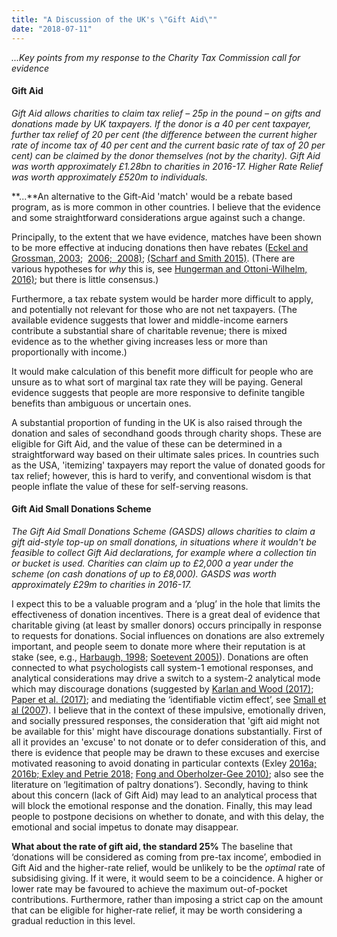 ```yaml
---
title: "A Discussion of the UK's \"Gift Aid\""
date: "2018-07-11"
---
```


_...Key points from my response to the Charity Tax Commission call for evidence_

#### Gift Aid

_Gift Aid allows charities to claim tax relief – 25p in the pound – on gifts and donations made by UK taxpayers. If the donor is a 40 per cent taxpayer, further tax relief of 20 per cent (the difference between the current higher rate of income tax of 40 per cent and the current basic rate of tax of 20 per cent) can be claimed by the donor themselves (not by the charity). Gift Aid was worth approximately £1.28bn to charities in 2016-17. Higher Rate Relief was worth approximately £520m to individuals._

**...**An alternative to the Gift-Aid 'match' would be a rebate based program, as is more common in other countries. I believe that the evidence and some straightforward considerations argue against such a change.

Principally, to the extent that we have evidence, matches have been shown to be more effective at inducing donations then have rebates ([Eckel and Grossman, 2003](http://f1000.com/work/citation?ids=2942537&pre=&suf=&sa=0);  [2006;  2008)](http://f1000.com/work/citation?ids=2943031,5488304&pre=&pre=&suf=&suf=&sa=0,0); [(Scharf and Smith 2015)](http://f1000.com/work/citation?ids=5505822&pre=&suf=&sa=0). (There are various hypotheses for _why_ this is, see [Hungerman and Ottoni-Wilhelm, 2016)](http://f1000.com/work/citation?ids=5506563&pre=&suf=&sa=0); but there is little consensus.)

Furthermore, a tax rebate system would be harder more difficult to apply, and potentially not relevant for those who are not net taxpayers. (The available evidence suggests that lower and middle-income earners contribute a substantial share of charitable revenue; there is mixed evidence as to the whether giving increases less or more than proportionally with income.)

It would make calculation of this benefit more difficult for people who are unsure as to what sort of marginal tax rate they will be paying. General evidence suggests that people are more responsive to definite tangible benefits than ambiguous or uncertain ones.

A substantial proportion of funding in the UK is also raised through the donation and sales of secondhand goods through charity shops. These are eligible for Gift Aid, and the value of these can be determined in a straightforward way based on their ultimate sales prices. In countries such as the USA, 'itemizing' taxpayers may report the value of donated goods for tax relief; however, this is hard to verify, and conventional wisdom is that people inflate the value of these for self-serving reasons.

#### Gift Aid Small Donations Scheme

_The Gift Aid Small Donations Scheme (GASDS) allows charities to claim a gift aid-style top-up on small donations, in situations where it wouldn't be feasible to collect Gift Aid declarations, for example where a collection tin or bucket is used. Charities can claim up to £2,000 a year under the scheme (on cash donations of up to £8,000). GASDS was worth approximately £29m to charities in 2016-17._

I expect this to be a valuable program and a ‘plug’ in the hole that limits the effectiveness of donation incentives. There is a great deal of evidence that charitable giving (at least by smaller donors) occurs principally in response to requests for donations. Social influences on donations are also extremely important, and people seem to donate more where their reputation is at stake (see, e.g., [Harbaugh, 1998](http://f1000.com/work/citation?ids=2942718&pre=&suf=&sa=0); [Soetevent 2005)](http://f1000.com/work/citation?ids=2942378&pre=&suf=&sa=0)). Donations are often connected to what psychologists call system-1 emotional responses, and analytical considerations may drive a switch to a system-2 analytical mode which may discourage donations (suggested by [Karlan and Wood (2017)](http://f1000.com/work/citation?ids=5505966&pre=&suf=&sa=0); [Paper et al. (2017)](http://f1000.com/work/citation?ids=5505896&pre=&suf=&sa=0); and mediating the ‘identifiable victim effect’, see [Small et al (2007](http://f1000.com/work/citation?ids=3237385&pre=&suf=&sa=0)). I believe that in the context of these impulsive, emotionally driven, and socially pressured responses, the consideration that 'gift aid might not be available for this' might have discourage donations substantially. First of all it provides an 'excuse' to not donate or to defer consideration of this, and there is evidence that people may be drawn to these excuses and exercise motivated reasoning to avoid donating in particular contexts (Exley [2016a; 2016b; Exley and Petrie 2018;](http://f1000.com/work/citation?ids=5505935,5506373,5505855&pre=&pre=&pre=&suf=&suf=&suf=&sa=0,0,0) [Fong and Oberholzer-Gee 2010)](http://f1000.com/work/citation?ids=2943007&pre=&suf=&sa=0); also see the literature on ‘legitimation of paltry donations’). Secondly, having to think about this concern (lack of Gift Aid) may lead to an analytical process that will block the emotional response and the donation. Finally, this may lead people to postpone decisions on whether to donate, and with this delay, the emotional and social impetus to donate may disappear.

**What about the rate of gift aid, the standard 25%** The baseline that ‘donations will be considered as coming from pre-tax income’, embodied in Gift Aid and the higher-rate relief, would be unlikely to be the _optimal_ rate of subsidising giving. If it were, it would seem to be a coincidence. A higher or lower rate may be favoured to achieve the maximum out-of-pocket contributions. Furthermore, rather than imposing a strict cap on the amount that can be eligible for higher-rate relief, it may be worth considering a gradual reduction in this level.

